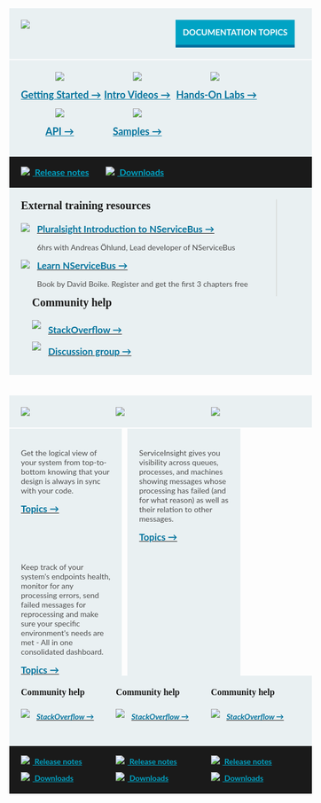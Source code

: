 <style>
  a.img img.hover{display:none;}
  a.img:hover img{display:none;}
  a.img:hover img.hover{display:inline;}
	
  .small.button{
	line-height: 45px;
	font-size: 16px;
	padding-left: 15px;
	font-family: 'Lato',Bold;
	display: inline-block;
  }
  .small.button a{
	display: block;
	color: white;		
	line-height: 45px;
	width: 215px;
	background-color: #00a3c4;
	border-bottom: 5px solid #0071a0;
	clear: both;
	text-align: center;
	text-transform: uppercase;
	text-decoration: none;
	font-weight: 700;	
  }
  .small.button a:hover{
	background-color: #03AFF8;
  }
  .block.black a, .block.middle a, .productcolumn a {
    color: inherit;
	white-space: nowrap;
  }
  .block{
    width: 100%;
    background-color: rgb(233,240,242);
    padding: 21px;
    margin-bottom: 2px;
    font-family: 'Lato';
  }

  .block.top img, .productcolumn img {
    float: left;
  }
  .block.black img{
    float: inherit;
  }
  .block.top .button{
    float: right;
    width: 225px;
    font-size: 15px;
  }
  .block.middle .ic{
    width: 20%;
	min-width: 140px;
    float: left;
    text-align: center;
    font-size: 18px;
    font-weight: bold;
    line-height: 50px;
    color: rgb(0,114,156);
  }      
  .block.black{
    margin-top: -2px;
    margin-bottom: 0px;
    width: 100%;
    clear: both;
    background-color: rgb(26,26,26);
    font-size: 16px;
    font-weight: bold;
    padding-top: 13px;
    padding-bottom: 13px;
    line-height: 30px;
  }
  span.blue{
    color: rgb(0,163,196);
    padding-right: 30px;
	display: inline-block;
  }
  .block.black span img{
    padding-left: 0px;
    padding-right: 5px;
    margin-top: -3px;
  }
  .productcolumn .black{
    font-size: 14px;
  }
  .block .left2 {
    width: 60%;
    float: left;
    border-right: 2px solid rgb(218,222,222);
	min-width: 460px;
  }
  .block .right1 {
    float: left;
    padding-left: 20px;
  }
  .block .right1 h3{
    padding-top: 7px;
  }
  .block h2{
    clear: both;
    font-size: 20px !important;
    font-family: 'Dosis', Semibold;
    padding-bottom: 20px;
    margin-bottom: 0px;
    margin-top: 0px;
  }
  .block h3{
    font-weight: bold;
    font-size: 17px;
    margin-top: 0px;
    margin-bottom: 0px;
    color: rgb(0,114,156);
  }
  .block h4{
    font-size: 16px !important;
    font-family: 'Dosis', bold;
    font-weight: bold;
    margin-top: 0px;
  }
  .block h5{        
    color: rgb(0,114,156);
    font-size: 14px;
    font-weight: bold;
    padding-left: 28px;
    padding-top: 5px;
  }
  .block p{
    font-size: 14px;
    color: rgb(77,77,77);
  }
  .block .right1 img, .block .left2 img {
    float: left;
    margin: 0px 13px 23px 0px;
  }
  .productcolumn{
    width: 32%;
    margin-right: 2%;
    float: left;        
  }
  .productcolumn.header{
    margin-top: 35px;        
  }
  .productcolumn.last{
    margin-right: 0px;
  }
  .productcolumnc{
    overflow: hidden;
    clear: both;
  }
  .productcolumnc .productcolumn{
    padding-bottom: 1000px;
    margin-bottom: -1000px;
  }
  
  .productcolumnc ul {
    list-style: none;
    margin-left: 0px;
    padding-left: 0px;
  }
  .productcolumnc li {
    color: rgb(0,114,156) !important;
    font-size: 14px;
    font-weight: bold;
    padding-bottom: 7px;
    padding-left: 12px;
    text-indent: -12px;
  }
  .productcolumnc li:before{
    content: "• ";
    color: rgb(0,114,156);
  }
</style>
    
<div class="block top">
  <a href="/NServiceBus"><img src="/images/home/NSB.png" style="max-width: 43%" /></a>
  <div class="small button">
    <a class="blue" href="/nservicebus">Documentation topics</a>
  </div>
  <div style="clear: both"></div>
</div>
<div class="block middle">
  <div class="ic">              
    <a href="/nservicebus/#getting-started" class="img">
      <img src="/images/home/gettingStarted.png" /><img src="/images/home/gettingStartedHover.png" class="hover"/><br/>
      Getting Started &rarr;
    </a>
  </div>
  <div class="ic">              
    <a href="http://particular.net/Videos-and-Presentations" class="img">
      <img src="/images/home/IntroVideos.png" /><img src="/images/home/IntroVideosHover.png" class="hover"/><br/>
      Intro Videos &rarr;
    </a>
  </div>
  <div class="ic">              
    <a href="http://particular.net/HandsOnLabs" class="img">
      <img src="/images/home/HOL.png" /><img src="/images/home/holHover.png" class="hover"/><br/>
      Hands-On Labs &rarr;
    </a>
  </div>
  <div class="ic">              
    <a href="/nservicebus/" class="img rarr">
      <img src="/images/home/API.png" /><img src="/images/home/apiHover.png" class="hover"/><br/>
      API &rarr;
    </a>
  </div>
  <div class="ic">              
    <a href="/nservicebus/" class="img rarr">
      <img src="/images/home/Samples.png" /><img src="/images/home/SamplesHover.png" class="hover"/><br/>
      Samples &rarr;
    </a>
  </div>
  <div style="clear: both"></div>
</div>
<div class="block black">
  <span class="blue"><a href="https://github.com/Particular/NServiceBus/releases"><img src="/images/home/releaseNotes.png" /> Release notes</a></span><span class="blue"><a href="http://particular.net/downloads"><img src="/images/home/download.png" /> Downloads</a></span>
</div>
<div class="block middle">            
  <div class="left2">              
    <h2>External training resources </h2>
    <a href="http://pluralsight.com/training/Courses/TableOfContents/nservicebus" class="img">
      <img src="/images/home/videosSmall.png" />
      <img src="/images/home/videosSmallHover.png" class="hover"/>
      <h3>Pluralsight Introduction to NServiceBus &rarr;</h3>
    </a>
    <p>6hrs with Andreas Öhlund, Lead developer of NServiceBus</p>    
    <div style="clear: both"></div>
    <a href="http://www.packtpub.com/build-distributed-software-systems-using-dot-net-enterprise-service-bus/book" class="img">
      <img src="/images/home/book.png" />
      <img src="/images/home/bookHover.png" class="hover"/>
      <h3>Learn NServiceBus &rarr;</h3>
    </a>
    <p>Book by David Boike. Register and get the first 3 chapters free</p>
    <div style="clear: both"></div>              
  </div>
  <div class="right1">
    <h2>Community help</h2>
    <a href="http://stackoverflow.com/questions/tagged/nservicebus" class="img">
      <img src="/images/home/stackoverflowBig.png" />
      <img src="/images/home/stackoverflowBigHover.png" class="hover"/>
      <h3>StackOverflow &rarr;</h3>
    </a>              
    <div style="clear: both"></div>
    <a href="https://groups.google.com/forum/#!forum/particularsoftware" class="img">
      <img src="/images/home/discussion.png" />
      <img src="/images/home/discussionHover.png" class="hover"/>
      <h3>Discussion group &rarr;</h3>
    </a>
    <div style="clear: both"></div>              
  </div>
  <div style="clear: both"></div>
</div>
<div class="productcolumn header">
  <div class="block top">
    <a href="/ServiceMatrix">
      <img src="/images/home/SM.png" />
    </a>
    <div style="clear: both"></div>
  </div>
</div>
<div class="productcolumn header">
  <div class="block top">
    <a href="/ServiceInsight">
      <img src="/images/home/SI.png" />
    </a>
    <div style="clear: both"></div>
  </div>
</div>
<div class="productcolumn header last">
  <div class="block top">
    <a href="/ServicePulse">
      <img src="/images/home/SP.png" />
    </a>
    <div style="clear: both"></div>
  </div>
</div>
<div class="productcolumnc">            
  <div class="productcolumn block">
    <p>Get the logical view of your system from top-to-bottom knowing that your design is always in sync with your code.</p>
    <a href="/ServiceMatrix"><h3>Topics &rarr;</h3></a>
   <div style="clear: both"></div>
  </div>
  <div class="productcolumn block">
    <p>ServiceInsight gives you visibility across queues, processes, and
machines showing messages whose processing has failed (and for what reason) as well as their relation to other messages.</p>
    <a href="/ServiceInsight"><h3>Topics &rarr;</h3></a>
    <div style="clear: both"></div>
  </div>
  <div class="productcolumn last block">
    <p>Keep track of your system's endpoints health, monitor for any processing errors, send failed messages for reprocessing and make sure your specific environment's needs are met - All in one consolidated dashboard.</p>
    <a href="/ServicePulse"><h3>Topics &rarr;</h3></a>
    <div style="clear: both"></div>
  </div>
</div>
<div class="productcolumn">
  <div class="block">
    <h4>Community help</h4>
    <a href="http://stackoverflow.com/questions/tagged/ServiceMatrix" class="img">
      <img src="/images/home/stackoverflowSmall.png" />
      <img src="/images/home/stackoverflowSmallHover.png" class="hover" />
      <h5>StackOverflow &rarr;</h5>
    </a>
  </div>
  <div class="block black">
    <span class="blue"><a href="https://github.com/Particular/ServiceMatrix/releases"><img src="/images/home/releaseNotes.png" /> Release notes</a></span><span class="blue"><a href="http://particular.net/downloads"><img src="/images/home/download.png" /> Downloads</a></span>
  </div>
</div>
<div class="productcolumn">
  <div class="block">
    <h4>Community help</h4>
    <a href="http://stackoverflow.com/questions/tagged/ServiceInsight" class="img">
      <img src="/images/home/stackoverflowSmall.png" />
      <img src="/images/home/stackoverflowSmallHover.png" class="hover" />
      <h5>StackOverflow &rarr;</h5>
    </a>
  </div>
  <div class="block black">
    <span class="blue"><a href="https://github.com/Particular/ServiceInsight/releases"><img src="/images/home/releaseNotes.png" /> Release notes</a></span><span class="blue"><a href="http://particular.net/downloads"><img src="/images/home/download.png" /> Downloads</a></span>
  </div>
</div>
<div class="productcolumn last">
  <div class="block">
    <h4>Community help</h4>
    <a href="http://stackoverflow.com/questions/tagged/ServicePulse" class="img">
      <img src="/images/home/stackoverflowSmall.png" />
      <img src="/images/home/stackoverflowSmallHover.png" class="hover" />
      <h5>StackOverflow &rarr;</h5>
    </a>
  </div>
  <div class="block black">
    <span class="blue"><a href="https://github.com/Particular/ServicePulse/releases"><img src="/images/home/releaseNotes.png" /> Release notes</a></span><span class="blue"><a href="http://particular.net/downloads"><img src="/images/home/download.png" /> Downloads</a></span>
  </div>
</div>
<div style="clear: both; padding-top: 35px"></div>
